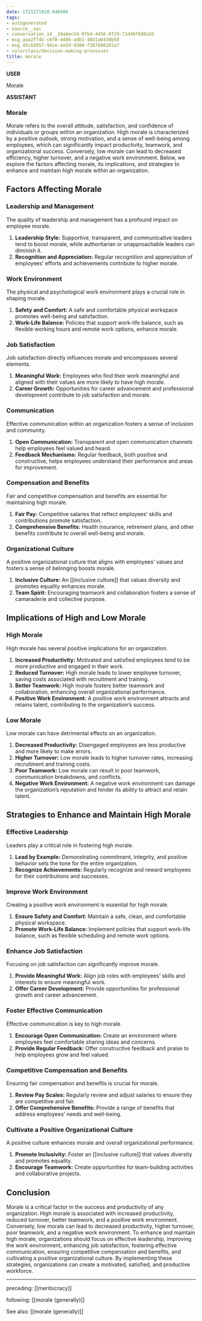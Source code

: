 ```yaml
---
date: 1721371020.846686
tags:
- autogenerated
- source__oai
- conversation_id__34a8ec54-8fbd-4456-8f29-71d40f698a55
- msg_aaa2ff4b-c6f0-4d86-adb1-4031a0439b58
- msg_45c6d957-9dce-4a5d-9300-f387688201a7
- colorclass/decision-making-processes
title: morale
---
```


**USER**

Morale


**ASSISTANT**

### Morale

Morale refers to the overall attitude, satisfaction, and confidence of individuals or groups within an organization. High morale is characterized by a positive outlook, strong motivation, and a sense of well-being among employees, which can significantly impact productivity, teamwork, and organizational success. Conversely, low morale can lead to decreased efficiency, higher turnover, and a negative work environment. Below, we explore the factors affecting morale, its implications, and strategies to enhance and maintain high morale within an organization.

## Factors Affecting Morale

### Leadership and Management
The quality of leadership and management has a profound impact on employee morale.

1. **Leadership Style:** Supportive, transparent, and communicative leaders tend to boost morale, while authoritarian or unapproachable leaders can diminish it.
2. **Recognition and Appreciation:** Regular recognition and appreciation of employees’ efforts and achievements contribute to higher morale.

### Work Environment
The physical and psychological work environment plays a crucial role in shaping morale.

1. **Safety and Comfort:** A safe and comfortable physical workspace promotes well-being and satisfaction.
2. **Work-Life Balance:** Policies that support work-life balance, such as flexible working hours and remote work options, enhance morale.

### Job Satisfaction
Job satisfaction directly influences morale and encompasses several elements.

1. **Meaningful Work:** Employees who find their work meaningful and aligned with their values are more likely to have high morale.
2. **Career Growth:** Opportunities for career advancement and professional development contribute to job satisfaction and morale.

### Communication
Effective communication within an organization fosters a sense of inclusion and community.

1. **Open Communication:** Transparent and open communication channels help employees feel valued and heard.
2. **Feedback Mechanisms:** Regular feedback, both positive and constructive, helps employees understand their performance and areas for improvement.

### Compensation and Benefits
Fair and competitive compensation and benefits are essential for maintaining high morale.

1. **Fair Pay:** Competitive salaries that reflect employees’ skills and contributions promote satisfaction.
2. **Comprehensive Benefits:** Health insurance, retirement plans, and other benefits contribute to overall well-being and morale.

### Organizational Culture
A positive organizational culture that aligns with employees’ values and fosters a sense of belonging boosts morale.

1. **Inclusive Culture:** An [[inclusive culture]] that values diversity and promotes equality enhances morale.
2. **Team Spirit:** Encouraging teamwork and collaboration fosters a sense of camaraderie and collective purpose.

## Implications of High and Low Morale

### High Morale
High morale has several positive implications for an organization.

1. **Increased Productivity:** Motivated and satisfied employees tend to be more productive and engaged in their work.
2. **Reduced Turnover:** High morale leads to lower employee turnover, saving costs associated with recruitment and training.
3. **Better Teamwork:** High morale fosters better teamwork and collaboration, enhancing overall organizational performance.
4. **Positive Work Environment:** A positive work environment attracts and retains talent, contributing to the organization’s success.

### Low Morale
Low morale can have detrimental effects on an organization.

1. **Decreased Productivity:** Disengaged employees are less productive and more likely to make errors.
2. **Higher Turnover:** Low morale leads to higher turnover rates, increasing recruitment and training costs.
3. **Poor Teamwork:** Low morale can result in poor teamwork, communication breakdowns, and conflicts.
4. **Negative Work Environment:** A negative work environment can damage the organization’s reputation and hinder its ability to attract and retain talent.

## Strategies to Enhance and Maintain High Morale

### Effective Leadership
Leaders play a critical role in fostering high morale.

1. **Lead by Example:** Demonstrating commitment, integrity, and positive behavior sets the tone for the entire organization.
2. **Recognize Achievements:** Regularly recognize and reward employees for their contributions and successes.

### Improve Work Environment
Creating a positive work environment is essential for high morale.

1. **Ensure Safety and Comfort:** Maintain a safe, clean, and comfortable physical workspace.
2. **Promote Work-Life Balance:** Implement policies that support work-life balance, such as flexible scheduling and remote work options.

### Enhance Job Satisfaction
Focusing on job satisfaction can significantly improve morale.

1. **Provide Meaningful Work:** Align job roles with employees’ skills and interests to ensure meaningful work.
2. **Offer Career Development:** Provide opportunities for professional growth and career advancement.

### Foster Effective Communication
Effective communication is key to high morale.

1. **Encourage Open Communication:** Create an environment where employees feel comfortable sharing ideas and concerns.
2. **Provide Regular Feedback:** Offer constructive feedback and praise to help employees grow and feel valued.

### Competitive Compensation and Benefits
Ensuring fair compensation and benefits is crucial for morale.

1. **Review Pay Scales:** Regularly review and adjust salaries to ensure they are competitive and fair.
2. **Offer Comprehensive Benefits:** Provide a range of benefits that address employees’ needs and well-being.

### Cultivate a Positive Organizational Culture
A positive culture enhances morale and overall organizational performance.

1. **Promote Inclusivity:** Foster an [[inclusive culture]] that values diversity and promotes equality.
2. **Encourage Teamwork:** Create opportunities for team-building activities and collaborative projects.

## Conclusion

Morale is a critical factor in the success and productivity of any organization. High morale is associated with increased productivity, reduced turnover, better teamwork, and a positive work environment. Conversely, low morale can lead to decreased productivity, higher turnover, poor teamwork, and a negative work environment. To enhance and maintain high morale, organizations should focus on effective leadership, improving the work environment, enhancing job satisfaction, fostering effective communication, ensuring competitive compensation and benefits, and cultivating a positive organizational culture. By implementing these strategies, organizations can create a motivated, satisfied, and productive workforce.


---

preceding: [[meritocracy]]  


following: [[morale (generally)]]

See also: [[morale (generally)]]